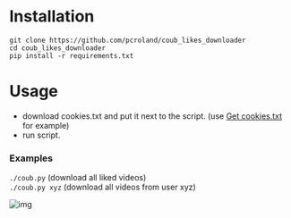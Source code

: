 # Installation
```
git clone https://github.com/pcroland/coub_likes_downloader
cd coub_likes_downloader
pip install -r requirements.txt
```
# Usage
- download cookies.txt and put it next to the script. (use [Get cookies.txt](https://chrome.google.com/webstore/detail/get-cookiestxt/bgaddhkoddajcdgocldbbfleckgcbcid) for example)
- run script.

### Examples
`./coub.py` (download all liked videos)\
`./coub.py xyz` (download all videos from user xyz)

![img](https://i.kek.sh/aL0HmMqxk0o.gif)
